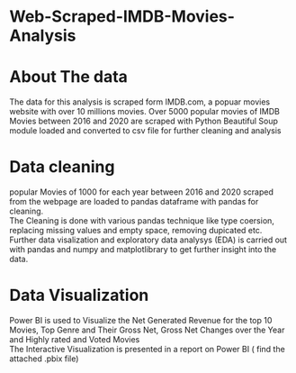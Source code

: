 # Web-Scraped-IMDB-Movies-Analysis

# About The data

The data for this analysis is scraped form IMDB.com, a popuar movies website with over 10 millions movies. 
Over 5000 popular movies of IMDB Movies between 2016 and 2020 are scraped with Python Beautiful Soup module loaded and converted to csv file for further cleaning and analysis

# Data cleaning
popular Movies of 1000 for each year between 2016 and 2020  scraped from the webpage are loaded to pandas dataframe with pandas for cleaning. <br>
The Cleaning is done with various pandas technique like type coersion, replacing missing values and empty space, removing dupicated etc. <br>
Further data visalization and exploratory data analysys (EDA) is carried out with pandas and numpy and matplotlibrary to get further insight into the data. 

# Data Visualization
Power BI is used to Visualize the Net Generated Revenue for the top 10 Movies, Top Genre and Their Gross Net, Gross Net Changes over the Year and Highly rated and Voted Movies<br>
The Interactive Visualization is presented in a report on Power BI ( find the attached .pbix file)


